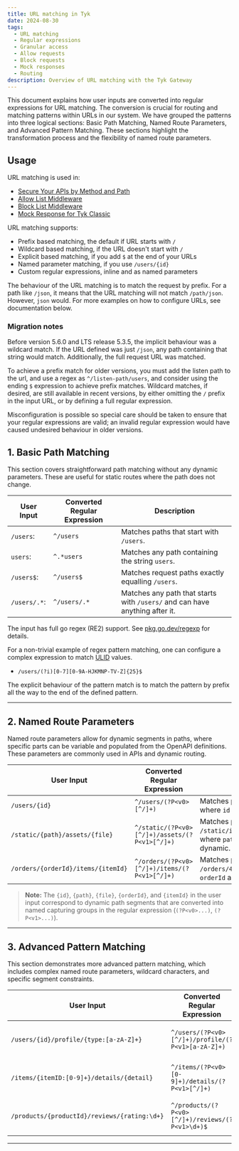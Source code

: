 ```yaml
---
title: URL matching in Tyk
date: 2024-08-30
tags:
  - URL matching
  - Regular expressions
  - Granular access
  - Allow requests
  - Block requests
  - Mock responses
  - Routing
description: Overview of URL matching with the Tyk Gateway
---
```


This document explains how user inputs are converted into regular
expressions for URL matching. The conversion is crucial for routing and
matching patterns within URLs in our system. We have grouped the patterns
into three logical sections: Basic Path Matching, Named Route Parameters,
and Advanced Pattern Matching. These sections highlight the transformation
process and the flexibility of named route parameters.

## Usage

URL matching is used in:

- [Secure Your APIs by Method and Path](https://tyk.io/docs/security/security-policies/secure-apis-method-path/)
- [Allow List Middleware](https://tyk.io/docs/product-stack/tyk-gateway/middleware/allow-list-middleware/)
- [Block List Middleware](https://tyk.io/docs/product-stack/tyk-gateway/middleware/block-list-middleware/)
- [Mock Response for Tyk Classic](https://tyk.io/docs/product-stack/tyk-gateway/middleware/mock-response-tyk-classic/)

URL matching supports:

- Prefix based matching, the default if URL starts with `/`
- Wildcard based matching, if the URL doesn't start with `/`
- Explicit based matching, if you add `$` at the end of your URLs
- Named parameter matching, if you use `/users/{id}`
- Custom regular expressions, inline and as named parameters

The behaviour of the URL matching is to match the request by prefix. For
a path like `/json`, it means that the URL matching will not match
`/path/json`. However, `json` would. For more examples on how to
configure URLs, see documentation below.

### Migration notes

Before version 5.6.0 and LTS release 5.3.5, the implicit behaviour was a
wildcard match. If the URL defined was just `/json`, any path containing
that string would match. Additionally, the full request URL was matched.

To achieve a prefix match for older versions, you must add the listen path
to the url, and use a regex as `^/listen-path/users`, and consider using the
ending `$` expression to achieve prefix matches. Wildcard matches, if desired,
are still available in recent versions, by either omitting the `/` prefix
in the input URL, or by defining a full regular expression.

Misconfiguration is possible so special care should be taken to ensure
that your regular expressions are valid; an invalid regular expression
would have caused undesired behaviour in older versions.

## 1. Basic Path Matching

This section covers straightforward path matching without any dynamic
parameters. These are useful for static routes where the path does not
change.

| **User Input** | **Converted Regular Expression** | **Description**                                                             |
|----------------|----------------------------------|-----------------------------------------------------------------------------|
| `/users`:      | `^/users`                        | Matches paths that start with `/users`.                                     |
| `users`:       | `^.*users`                       | Matches any path containing the string `users`.                             |
| `/users$`:     | `^/users$`                       | Matches request paths exactly equalling `/users`.                           |
| `/users/.*`:   | `^/users/.*`                     | Matches any path that starts with `/users/` and can have anything after it. |

The input has full go regex (RE2) support. See
[pkg.go.dev/regexp](https://pkg.go.dev/regexp) for details.

For a non-trivial example of regex pattern matching, one can configure a
complex expression to match [ULID](https://github.com/ulid/spec) values.

- `/users/(?i)[0-7][0-9A-HJKMNP-TV-Z]{25}$`

The explicit behaviour of the pattern match is to match the pattern by
prefix all the way to the end of the defined pattern.

---

## 2. Named Route Parameters

Named route parameters allow for dynamic segments in paths, where
specific parts can be variable and populated from the OpenAPI
definitions. These parameters are commonly used in APIs and dynamic
routing.

| **User Input**                     | **Converted Regular Expression**              | **Description**                                                                           |
|------------------------------------|-----------------------------------------------|-------------------------------------------------------------------------------------------|
| `/users/{id}`                      | `^/users/(?P<v0>[^/]+)`                       | Matches paths like `/users/123`, where `id` is dynamic.                                   |
| `/static/{path}/assets/{file}`     | `^/static/(?P<v0>[^/]+)/assets/(?P<v1>[^/]+)` | Matches paths like `/static/images/assets/logo.png`, where `path` and `file` are dynamic. |
| `/orders/{orderId}/items/{itemId}` | `^/orders/(?P<v0>[^/]+)/items/(?P<v1>[^/]+)`  | Matches paths like `/orders/456/items/789`, where `orderId` and `itemId` are dynamic.     |

> **Note:** The `{id}`, `{path}`, `{file}`, `{orderId}`, and `{itemId}` in the
> user input correspond to dynamic path segments that are converted into named
> capturing groups in the regular expression (`(?P<v0>...)`, `(?P<v1>...)`).

---

## 3. Advanced Pattern Matching

This section demonstrates more advanced pattern matching, which includes
complex named route parameters, wildcard characters, and specific segment
constraints.

| **User Input**                               | **Converted Regular Expression**                  | **Description**                                                                                          |
|----------------------------------------------|---------------------------------------------------|----------------------------------------------------------------------------------------------------------|
| `/users/{id}/profile/{type:[a-zA-Z]+}`       | `^/users/(?P<v0>[^/]+)/profile/(?P<v1>[a-zA-Z]+)` | Matches paths where `id` is dynamic, and `type` only includes alphabetic characters.                     |
| `/items/{itemID:[0-9]+}/details/{detail}`    | `^/items/(?P<v0>[0-9]+)/details/(?P<v1>[^/]+)`    | Matches paths like `/items/45/details/overview`, where `itemID` is a number and `detail` is dynamic.     |
| `/products/{productId}/reviews/{rating:\d+}` | `^/products/(?P<v0>[^/]+)/reviews/(?P<v1>\d+)$`   | Matches paths like `/products/987/reviews/5`, where `productId` is dynamic and `rating` must be a digit. |

---
